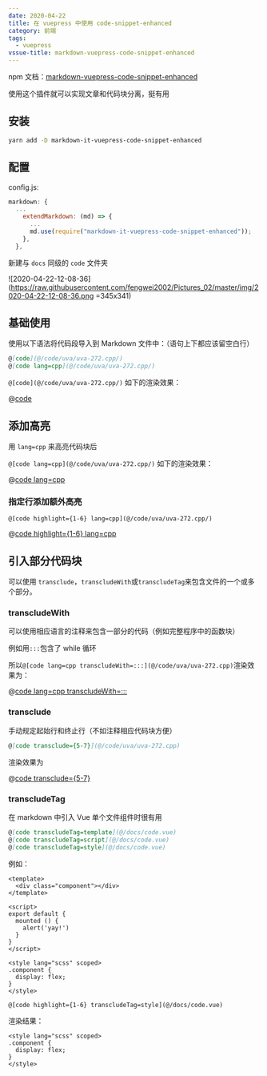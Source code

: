 ```yaml
---
date: 2020-04-22
title: 在 vuepress 中使用 code-snippet-enhanced
category: 前端
tags:
  - vuepress
vssue-title: markdown-vuepress-code-snippet-enhanced
---
```


npm 文档：[markdown-vuepress-code-snippet-enhanced](https://www.npmjs.com/package/markdown-it-vuepress-code-snippet-enhanced)
<!-- more -->
使用这个插件就可以实现文章和代码块分离，挺有用
## 安装

```sh
yarn add -D markdown-it-vuepress-code-snippet-enhanced
```

## 配置

config.js:

```js
markdown: {
  ...
    extendMarkdown: (md) => {
      ...
      md.use(require("markdown-it-vuepress-code-snippet-enhanced"));
    },
  },
```
新建与 `docs` 同级的 `code` 文件夹

![2020-04-22-12-08-36](https://raw.githubusercontent.com/fengwei2002/Pictures_02/master/img/2020-04-22-12-08-36.png =345x341)

## 基础使用

使用以下语法将代码段导入到 Markdown 文件中：（语句上下都应该留空白行）

```markdown
@[code](@/code/uva/uva-272.cpp/)
@[code lang=cpp](@/code/uva/uva-272.cpp/)
```

`@[code](@/code/uva/uva-272.cpp/)` 如下的渲染效果：

@[code](@/code/uva/uva-272.cpp/)

## 添加高亮

用 `lang=cpp` 来高亮代码块后

`@[code lang=cpp](@/code/uva/uva-272.cpp/)` 如下的渲染效果：

@[code lang=cpp](@/code/uva/uva-272.cpp/)

### 指定行添加额外高亮

`@[code highlight={1-6} lang=cpp](@/code/uva/uva-272.cpp/)`

@[code highlight={1-6} lang=cpp](@/code/uva/uva-272.cpp/)

## 引入部分代码块

可以使用 `transclude`，`transcludeWith`或`transcludeTag`来包含文件的一个或多个部分。

### transcludeWith

可以使用相应语言的注释来包含一部分的代码（例如完整程序中的函数块）

例如用`:::`包含了 while 循环

所以`@[code lang=cpp transcludeWith=:::](@/code/uva/uva-272.cpp)`渲染效果为：

@[code lang=cpp transcludeWith=:::](@/code/uva/uva-272.cpp)

### transclude

手动规定起始行和终止行（不如注释相应代码块方便）

```markdown
@[code transclude={5-7}](@/code/uva/uva-272.cpp)
```

渲染效果为

@[code transclude={5-7}](@/code/uva/uva-272.cpp)

### transcludeTag

在 markdown 中引入 Vue 单个文件组件时很有用

```markdown
@[code transcludeTag=template](@/docs/code.vue)
@[code transcludeTag=script](@/docs/code.vue)
@[code transcludeTag=style](@/docs/code.vue)
```

例如：

```vue
<template>
  <div class="component"></div>
</template>
 
<script>
export default {
  mounted () {
    alert('yay!')
  }
}
</script> 
 
<style lang="scss" scoped>
.component {
  display: flex;
}
</style> 
```

`@[code highlight={1-6} transcludeTag=style](@/docs/code.vue)`

渲染结果：

```vue
<style lang="scss" scoped>
.component {
  display: flex;
}
</style>
```